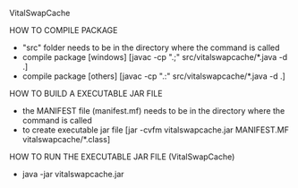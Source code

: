VitalSwapCache

HOW TO COMPILE PACKAGE

 - "src" folder needs to be in the directory where the command is called
 - compile package [windows] [javac -cp ".;" src/vitalswapcache/*.java -d .]
 - compile package [others] [javac -cp ".:" src/vitalswapcache/*.java -d .]
 

HOW TO BUILD A EXECUTABLE JAR FILE

 - the MANIFEST file (manifest.mf) needs to be in the directory where the command is called 
 - to create executable jar file [jar -cvfm vitalswapcache.jar MANIFEST.MF vitalswapcache/*.class]


HOW TO RUN THE EXECUTABLE JAR FILE (VitalSwapCache)

 - java -jar vitalswapcache.jar

